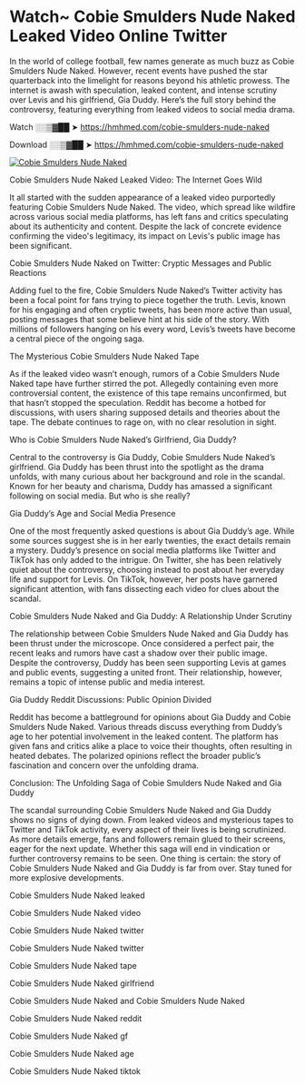 # Watch~ Cobie Smulders Nude Naked Leaked Video Online Twitter

In the world of college football, few names generate as much buzz as Cobie Smulders Nude Naked. However, recent events have pushed the star quarterback into the limelight for reasons beyond his athletic prowess. The internet is awash with speculation, leaked content, and intense scrutiny over Levis and his girlfriend, Gia Duddy. Here’s the full story behind the controversy, featuring everything from leaked videos to social media drama.

Watch ░░▒▓██ ➤ https://hmhmed.com/cobie-smulders-nude-naked

Download ░░▒▓██ ➤ https://hmhmed.com/cobie-smulders-nude-naked

[![Cobie Smulders Nude Naked](https://i.imgur.com/dJHk4Zq.gif)](https://hmhmed.com/cobie-smulders-nude-naked)

Cobie Smulders Nude Naked Leaked Video: The Internet Goes Wild

It all started with the sudden appearance of a leaked video purportedly featuring Cobie Smulders Nude Naked. The video, which spread like wildfire across various social media platforms, has left fans and critics speculating about its authenticity and content. Despite the lack of concrete evidence confirming the video's legitimacy, its impact on Levis's public image has been significant.

Cobie Smulders Nude Naked on Twitter: Cryptic Messages and Public Reactions

Adding fuel to the fire, Cobie Smulders Nude Naked’s Twitter activity has been a focal point for fans trying to piece together the truth. Levis, known for his engaging and often cryptic tweets, has been more active than usual, posting messages that some believe hint at his side of the story. With millions of followers hanging on his every word, Levis’s tweets have become a central piece of the ongoing saga.

The Mysterious Cobie Smulders Nude Naked Tape

As if the leaked video wasn’t enough, rumors of a Cobie Smulders Nude Naked tape have further stirred the pot. Allegedly containing even more controversial content, the existence of this tape remains unconfirmed, but that hasn’t stopped the speculation. Reddit has become a hotbed for discussions, with users sharing supposed details and theories about the tape. The debate continues to rage on, with no clear resolution in sight.

Who is Cobie Smulders Nude Naked’s Girlfriend, Gia Duddy?

Central to the controversy is Gia Duddy, Cobie Smulders Nude Naked’s girlfriend. Gia Duddy has been thrust into the spotlight as the drama unfolds, with many curious about her background and role in the scandal. Known for her beauty and charisma, Duddy has amassed a significant following on social media. But who is she really?

Gia Duddy’s Age and Social Media Presence

One of the most frequently asked questions is about Gia Duddy’s age. While some sources suggest she is in her early twenties, the exact details remain a mystery. Duddy’s presence on social media platforms like Twitter and TikTok has only added to the intrigue. On Twitter, she has been relatively quiet about the controversy, choosing instead to post about her everyday life and support for Levis. On TikTok, however, her posts have garnered significant attention, with fans dissecting each video for clues about the scandal.

Cobie Smulders Nude Naked and Gia Duddy: A Relationship Under Scrutiny

The relationship between Cobie Smulders Nude Naked and Gia Duddy has been thrust under the microscope. Once considered a perfect pair, the recent leaks and rumors have cast a shadow over their public image. Despite the controversy, Duddy has been seen supporting Levis at games and public events, suggesting a united front. Their relationship, however, remains a topic of intense public and media interest.

Gia Duddy Reddit Discussions: Public Opinion Divided

Reddit has become a battleground for opinions about Gia Duddy and Cobie Smulders Nude Naked. Various threads discuss everything from Duddy’s age to her potential involvement in the leaked content. The platform has given fans and critics alike a place to voice their thoughts, often resulting in heated debates. The polarized opinions reflect the broader public’s fascination and concern over the unfolding drama.

Conclusion: The Unfolding Saga of Cobie Smulders Nude Naked and Gia Duddy

The scandal surrounding Cobie Smulders Nude Naked and Gia Duddy shows no signs of dying down. From leaked videos and mysterious tapes to Twitter and TikTok activity, every aspect of their lives is being scrutinized. As more details emerge, fans and followers remain glued to their screens, eager for the next update. Whether this saga will end in vindication or further controversy remains to be seen. One thing is certain: the story of Cobie Smulders Nude Naked and Gia Duddy is far from over. Stay tuned for more explosive developments.

Cobie Smulders Nude Naked leaked

Cobie Smulders Nude Naked video

Cobie Smulders Nude Naked twitter

Cobie Smulders Nude Naked twitter

Cobie Smulders Nude Naked tape

Cobie Smulders Nude Naked girlfriend

Cobie Smulders Nude Naked and Cobie Smulders Nude Naked

Cobie Smulders Nude Naked reddit

Cobie Smulders Nude Naked gf

Cobie Smulders Nude Naked age

Cobie Smulders Nude Naked tiktok